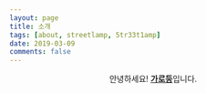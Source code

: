 ```yaml
---
layout: page
title: 소개
tags: [about, streetlamp, 5tr33t1amp]
date: 2019-03-09
comments: false
---
```

    
<center>안녕하세요! <a href="https://streetlamp0912.github.io"><b>가로등</b></a>입니다.</center>

<!--
## 보유 자격증
* 승강기기능사
-->
